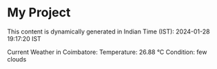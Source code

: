 # My Project

This content is dynamically generated in Indian Time (IST): 2024-01-28 19:17:20 IST


Current Weather in Coimbatore:
Temperature: 26.88 °C
Condition: few clouds
